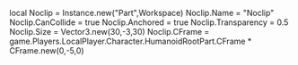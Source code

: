 local Noclip = Instance.new("Part",Workspace)
	 Noclip.Name = "Noclip"
	 Noclip.CanCollide = true
	 Noclip.Anchored = true
	 Noclip.Transparency = 0.5
	 Noclip.Size = Vector3.new(30,-3,30)
	 Noclip.CFrame = game.Players.LocalPlayer.Character.HumanoidRootPart.CFrame * CFrame.new(0,-5,0)
